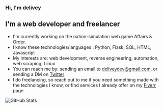 ### Hi, I'm delivey

## I'm a web developer and freelancer
* I'm currently working on the nation-simulation web game Affairs & Order.
* I know these technologies/languages : Python, Flask, SQL, HTML, Javascript
* My interests are: web development, reverse engineering, automation, web scraping, Linux
* You can reach me by: sending an email to deliveydev@gmail.com, or sending a DM on [Twitter](https://twitter.com/delivey2)
* I do freelancing, so reach out to me if you need something made with the technologies I know, or find services I already offer on my [Fiverr](https://www.fiverr.com/delivey) page.

![GitHub Stats](https://github-readme-stats.vercel.app/api?username=delivey&show_icons=true)

<!--
**delivey/delivey** is a ✨ _special_ ✨ repository because its `README.md` (this file) appears on your GitHub profile.
README based on: https://github.com/crhenr/crhenr/blob/master/README.md
